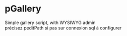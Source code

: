 pGallery
========

Simple gallery script, with WYSIWYG admin<br>
précisez peditPath si pas sur
connexion sql à configurer